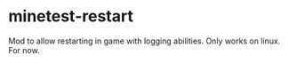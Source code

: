 minetest-restart
================

Mod to allow restarting in game with logging abilities.  Only works on linux.  For now.